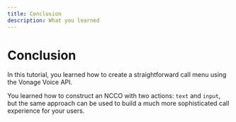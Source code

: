 ```yaml
---
title: Conclusion
description: What you learned
---
```


# Conclusion

In this tutorial, you learned how to create a straightforward call menu using the Vonage Voice API.

You learned how to construct an NCCO with two actions: `text` and `input`, but the same approach can be used to build a much more sophisticated call experience for your users.